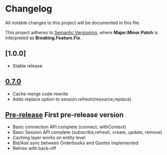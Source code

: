 # Changelog
All notable changes to this project will be documented in this file.

This project adheres to [Semantic Versioning](http://semver.org/),
where **Major.Minor.Patch** is interpreted as **Breaking.Feature.Fix**.

<!-- ## [Unreleased] -->
<!-- ### Added -->
<!-- ### Removed -->
<!-- ### Fixed -->

## [1.0.0]
- Stable release

## [0.7.0]
- Cache merge code rewrite
- Adds replace option to session.refresh(resource,replace)

## [Pre-release] First pre-release version
- Basic connection API complete (connect, withContext)
- Basic Session API complete (subscribe,refresh, create, update, remove)
- Caching layer works on entity level
- Bid/Ask sync between Orderbooks and Quotes implemented
- Retries with back-off


[0.7.0]: https://github.com/six-sdk/six-javascript-sdk/compare/v0.7.0...HEAD
[Unreleased]: https://github.com/six-sdk/six-javascript-sdk/compare/v0.7.0...HEAD
[Pre-release]: https://github.com/six-sdk/six-javascript-sdk/compare/v0.7.0...HEAD
